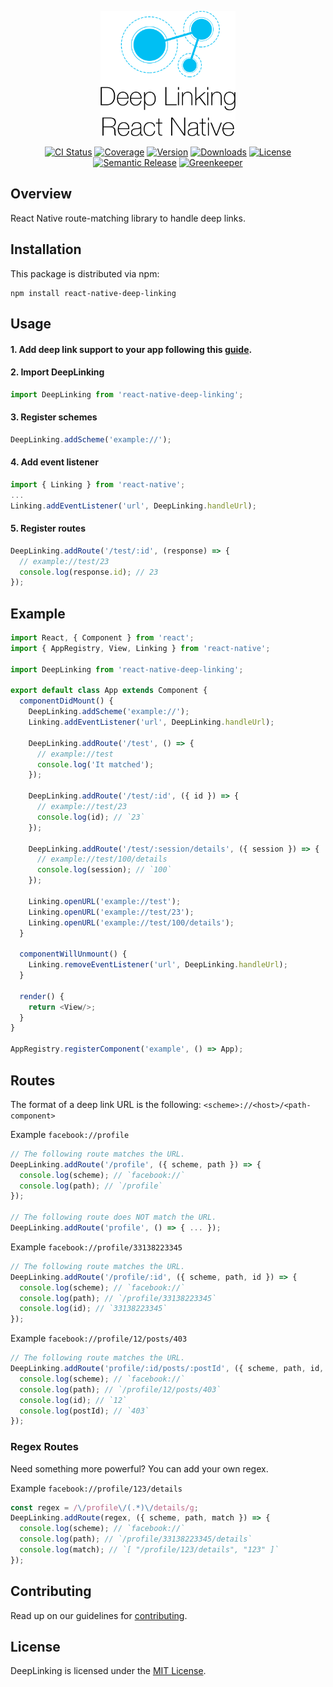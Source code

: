 <p align="center">
  <img title="react-native-deep-linking" src="logo.png" height="200">
</p>

<p align="center">
  <a href="https://travis-ci.org/luisfcofv/react-native-deep-linking"><img src="https://img.shields.io/travis/luisfcofv/react-native-deep-linking.svg" alt="CI Status" /></a>
  <a href="https://codecov.io/github/luisfcofv/react-native-deep-linking"><img src="https://img.shields.io/codecov/c/github/luisfcofv/react-native-deep-linking.svg" alt="Coverage" /></a>
  <a href="http://npm.im/react-native-deep-linking"><img src="https://img.shields.io/npm/v/react-native-deep-linking.svg" alt="Version" /></a>
  <a href="http://npm-stat.com/charts.html?package=react-native-deep-linking&from=2017-02-13"><img src="https://img.shields.io/npm/dm/react-native-deep-linking.svg" alt="Downloads" /></a>
  <a href="LICENSE"><img src="https://img.shields.io/npm/l/react-native-deep-linking.svg" alt="License" /></a>
  <a href="https://github.com/semantic-release/semantic-release"><img src="https://img.shields.io/badge/%20%20%F0%9F%93%A6%F0%9F%9A%80-semantic--release-e10079.svg" alt="Semantic Release" /></a>
  <a href="https://greenkeeper.io/"><img src="https://badges.greenkeeper.io/luisfcofv/react-native-deep-linking.svg" alt="Greenkeeper" /></a>
</p>

## Overview

React Native route-matching library to handle deep links.

## Installation

This package is distributed via npm:

```
npm install react-native-deep-linking
```

## Usage

#### 1. Add deep link support to your app following this [guide](https://facebook.github.io/react-native/docs/linking.html).

#### 2. Import DeepLinking
```javascript
import DeepLinking from 'react-native-deep-linking';
```

#### 3. Register schemes
```javascript
DeepLinking.addScheme('example://');
```

#### 4. Add event listener
```javascript
import { Linking } from 'react-native';
...
Linking.addEventListener('url', DeepLinking.handleUrl);
```

#### 5. Register routes
```javascript
DeepLinking.addRoute('/test/:id', (response) => {
  // example://test/23
  console.log(response.id); // 23
});
```

## Example

```javascript
import React, { Component } from 'react';
import { AppRegistry, View, Linking } from 'react-native';

import DeepLinking from 'react-native-deep-linking';

export default class App extends Component {
  componentDidMount() {
    DeepLinking.addScheme('example://');
    Linking.addEventListener('url', DeepLinking.handleUrl);

    DeepLinking.addRoute('/test', () => {
      // example://test
      console.log('It matched');
    });

    DeepLinking.addRoute('/test/:id', ({ id }) => {
      // example://test/23
      console.log(id); // `23`
    });

    DeepLinking.addRoute('/test/:session/details', ({ session }) => {
      // example://test/100/details
      console.log(session); // `100`
    });
  
    Linking.openURL('example://test');
    Linking.openURL('example://test/23');
    Linking.openURL('example://test/100/details');
  }

  componentWillUnmount() {
    Linking.removeEventListener('url', DeepLinking.handleUrl);
  }

  render() {
    return <View/>;
  }
}

AppRegistry.registerComponent('example', () => App);
```

## Routes

The format of a deep link URL is the following: `<scheme>://<host>/<path-component>`

Example `facebook://profile`
```javascript
// The following route matches the URL.
DeepLinking.addRoute('/profile', ({ scheme, path }) => {
  console.log(scheme); // `facebook://`
  console.log(path); // `/profile`
});

// The following route does NOT match the URL.
DeepLinking.addRoute('profile', () => { ... });
```

Example `facebook://profile/33138223345`
```javascript
// The following route matches the URL.
DeepLinking.addRoute('/profile/:id', ({ scheme, path, id }) => {
  console.log(scheme); // `facebook://`
  console.log(path); // `/profile/33138223345`
  console.log(id); // `33138223345`
});
```

Example `facebook://profile/12/posts/403`
```javascript
// The following route matches the URL.
DeepLinking.addRoute('profile/:id/posts/:postId', ({ scheme, path, id, postId }) => {
  console.log(scheme); // `facebook://`
  console.log(path); // `/profile/12/posts/403`
  console.log(id); // `12`
  console.log(postId); // `403`
});
```

### Regex Routes

Need something more powerful? You can add your own regex.

Example `facebook://profile/123/details`
```javascript
const regex = /\/profile\/(.*)\/details/g;
DeepLinking.addRoute(regex, ({ scheme, path, match }) => {
  console.log(scheme); // `facebook://`
  console.log(path); // `/profile/33138223345/details`
  console.log(match); // `[ "/profile/123/details", "123" ]`
});
```

## Contributing

Read up on our guidelines for [contributing](CONTRIBUTING.md).

## License

DeepLinking is licensed under the [MIT License](LICENSE).
